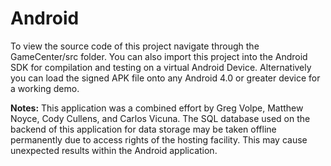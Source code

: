 Android
=======
To view the source code of this project navigate through the GameCenter/src folder.  You can also import this project
into the Android SDK for compilation and testing on a virtual Android Device.  Alternatively you can load the signed APK
file onto any Android 4.0 or greater device for a working demo.

**Notes:** 
This application was a combined effort by Greg Volpe, Matthew Noyce, Cody Cullens, and Carlos Vicuna.
The SQL database used on the backend of this application for data storage may be taken offline permanently due to access
rights of the hosting facility.  This may cause unexpected results within the Android application.
